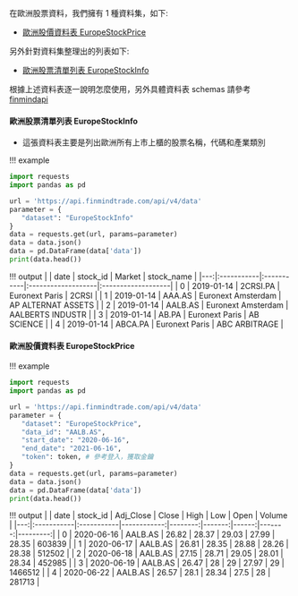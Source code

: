 在歐洲股票資料，我們擁有 1 種資料集，如下:

- [歐洲股價資料表 EuropeStockPrice](https://finmind.github.io/tutor/EuropeMarket/Technical/#europestockprice)

另外針對資料集整理出的列表如下:

- [歐洲股票清單列表 EuropeStockInfo](https://finmind.github.io/tutor/EuropeMarket/Technical/#europestockinfo)

根據上述資料表逐一說明怎麼使用，另外具體資料表 schemas 請參考 [finmindapi](http://api.finmindtrade.com/docs#/default/method_api_v3_data_get)

#### 歐洲股票清單列表 EuropeStockInfo

- 這張資料表主要是列出歐洲所有上市上櫃的股票名稱，代碼和產業類別

!!! example
   ```python
   import requests
   import pandas as pd

   url = 'https://api.finmindtrade.com/api/v4/data'
   parameter = {
      "dataset": "EuropeStockInfo"
   }
   data = requests.get(url, params=parameter)
   data = data.json()
   data = pd.DataFrame(data['data'])
   print(data.head())
   ```
!!! output
    |    | date       | stock_id   | Market             | stock_name         |
    |---:|:-----------|:-----------|:-------------------|:-------------------|
    |  0 | 2019-01-14 | 2CRSI.PA   | Euronext Paris     | 2CRSI              |
    |  1 | 2019-01-14 | AAA.AS     | Euronext Amsterdam | AP ALTERNAT ASSETS |
    |  2 | 2019-01-14 | AALB.AS    | Euronext Amsterdam | AALBERTS INDUSTR   |
    |  3 | 2019-01-14 | AB.PA      | Euronext Paris     | AB SCIENCE         |
    |  4 | 2019-01-14 | ABCA.PA    | Euronext Paris     | ABC ARBITRAGE      |
    

#### 歐洲股價資料表 EuropeStockPrice

!!! example
   ```python
   import requests
   import pandas as pd

   url = 'https://api.finmindtrade.com/api/v4/data'
   parameter = {
      "dataset": "EuropeStockPrice",
      "data_id": "AALB.AS",
      "start_date": "2020-06-16",
      "end_date": "2021-06-16",
      "token": token, # 參考登入，獲取金鑰
   }
   data = requests.get(url, params=parameter)
   data = data.json()
   data = pd.DataFrame(data['data'])
   print(data.head())
   ```
!!! output
    |    | date       | stock_id   |   Adj_Close |   Close |   High |   Low |   Open |   Volume |
    |---:|:-----------|:-----------|------------:|--------:|-------:|------:|-------:|---------:|
    |  0 | 2020-06-16 | AALB.AS    |       26.82 |   28.37 |  29.03 | 27.99 |  28.35 |   603839 |
    |  1 | 2020-06-17 | AALB.AS    |       26.81 |   28.35 |  28.88 | 28.26 |  28.38 |   512502 |
    |  2 | 2020-06-18 | AALB.AS    |       27.15 |   28.71 |  29.05 | 28.01 |  28.34 |   452985 |
    |  3 | 2020-06-19 | AALB.AS    |       26.47 |   28    |  29    | 27.97 |  29    |  1466512 |
    |  4 | 2020-06-22 | AALB.AS    |       26.57 |   28.1  |  28.34 | 27.5  |  28    |   281713 |
    
